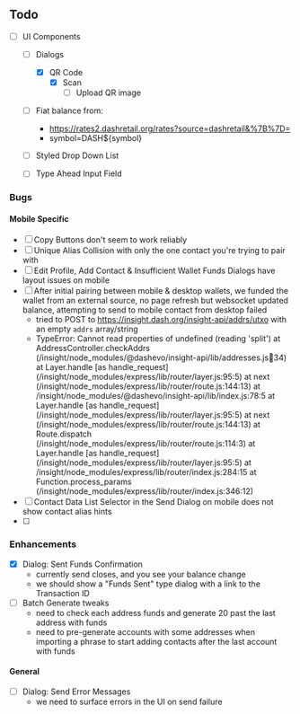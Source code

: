 ## Todo
- [ ] UI Components
  - [ ] Dialogs
    - [x] QR Code
      - [x] Scan
        - [ ] Upload QR image
  - [ ] Fiat balance from:
    - https://rates2.dashretail.org/rates?source=dashretail&%7B%7D=
    - symbol=DASH${symbol}
  - [ ] Styled Drop Down List
  - [ ] Type Ahead Input Field


### Bugs
#### Mobile Specific
- [ ] Copy Buttons don't seem to work reliably
- [ ] Unique Alias Collision with only the one contact you're trying to pair with
- [ ] Edit Profile, Add Contact & Insufficient Wallet Funds Dialogs have layout issues on mobile
- [ ] After initial pairing between mobile & desktop wallets, we funded the wallet from an external source, no page refresh but websocket updated balance, attempting to send to mobile contact from desktop failed
  - tried to POST to https://insight.dash.org/insight-api/addrs/utxo with an empty `addrs` array/string
  - TypeError: Cannot read properties of undefined (reading 'split')
    at AddressController.checkAddrs (/insight/node_modules/@dashevo/insight-api/lib/addresses.js:100:34)
    at Layer.handle [as handle_request] (/insight/node_modules/express/lib/router/layer.js:95:5)
    at next (/insight/node_modules/express/lib/router/route.js:144:13)
    at /insight/node_modules/@dashevo/insight-api/lib/index.js:78:5
    at Layer.handle [as handle_request] (/insight/node_modules/express/lib/router/layer.js:95:5)
    at next (/insight/node_modules/express/lib/router/route.js:144:13)
    at Route.dispatch (/insight/node_modules/express/lib/router/route.js:114:3)
    at Layer.handle [as handle_request] (/insight/node_modules/express/lib/router/layer.js:95:5)
    at /insight/node_modules/express/lib/router/index.js:284:15
    at Function.process_params (/insight/node_modules/express/lib/router/index.js:346:12)
- [ ] Contact Data List Selector in the Send Dialog on mobile does not show contact alias hints
- [ ]

### Enhancements
- [x] Dialog: Sent Funds Confirmation
  - currently send closes, and you see your balance change
  - we should show a "Funds Sent" type dialog with a link to the Transaction ID
- [ ] Batch Generate tweaks
  - need to check each address funds and generate 20 past the last address with funds
  - need to pre-generate accounts with some addresses when importing a phrase to start adding contacts after the last account with funds

#### General
- [ ] Dialog: Send Error Messages
  - we need to surface errors in the UI on send failure
